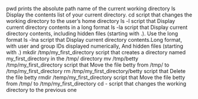 pwd prints the absolute path name of the current working directory
ls Display the contents list of your current directory.
cd script that changes the working directory to the user’s home directory
ls -l script that Display current directory contents in a long format
ls -la script that Display current directory contents, including hidden files (starting with .). Use the long format
ls -lna script that Display current directory contents.Long format, with user and group IDs displayed numerically, And hidden files (starting with .)
mkdir /tmp/my_first_directory script that creates a directory named my_first_directory in the /tmp/ directory
mv /tmp/betty /tmp/my_first_directory script that Move the file betty from /tmp/ to /tmp/my_first_directory
rm /tmp/my_first_directory/betty script that Delete the file betty
rmdir /temp/my_first_directory script that Move the file betty from /tmp/ to /tmp/my_first_directory
cd - script that changes the working directory to the previous one
